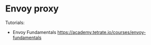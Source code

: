 # Envoy proxy

Tutorials:
- Envoy Fundamentals https://academy.tetrate.io/courses/envoy-fundamentals